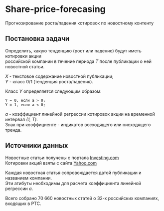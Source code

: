 # Share-price-forecasing
Прогнозирование роста/падения котировок по новостному контенту

## Постановка задачи
Определить, какую тенденцию (рост или падение) будут иметь котировки акции  
российской компании в течение периода *T* после публикации о ней новостной статьи.  

*X* - текстовое содержание новостной публикации;  
*Y* - класс 0/1 (тенденция роста/падения).  

Класс *Y* определяется следующим образом:
```
Y = 0, если a > 0;
Y = 1, если a < 0;
```
*a* - коэффициент линейной регрессии котировок акции на временной интервал *(1, T)*.  
Знак при коэффициенте - индикатор восходящего или нисходящего тренда.

## Источники данных
Новостные статьи получены с портала [Investing.com](https://ru.investing.com/)  
Котировки акций взяты с сайта [Yahoo.com](https://finance.yahoo.com/)

Каждая новостная статья сопровождается датой публикации и названием компании.  
Эти атибуты необходимы для расчета коэффициента линейной регрессии *a*.  

Всего собрано 70 660 новостных статей о 32-х российских компаниях, входящих в РТС.

